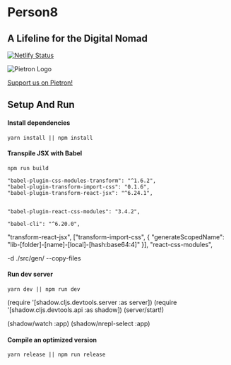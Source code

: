 # Person8
## A Lifeline for the Digital Nomad

[![Netlify Status](https://api.netlify.com/api/v1/badges/0ee6baf5-bfde-4f7a-ac0d-d4856b61677e/deploy-status)](https://app.netlify.com/sites/person8/deploys)

![Pietron Logo](https://pietron.app/media/logo.png)

[Support us on Pietron!](https://pietron.app/new?name=Person8&address=3QZd2cvtAod5EJuCA1S726RTjnTTrTTp8U)

## Setup And Run

#### Install dependencies
```shell
yarn install || npm install
```

#### Transpile JSX with Babel
```shell
npm run build
```

    "babel-plugin-css-modules-transform": "^1.6.2",
    "babel-plugin-transform-import-css": "0.1.6",
    "babel-plugin-transform-react-jsx": "^6.24.1",


    "babel-plugin-react-css-modules": "3.4.2",

    "babel-cli": "^6.20.0",

"transform-react-jsx",
["transform-import-css", {
"generateScopedName": "lib-[folder]-[name]-[local]-[hash:base64:4]"
}],
"react-css-modules",

 -d ./src/gen/ --copy-files

#### Run dev server
```shell
yarn dev || npm run dev
```

(require '[shadow.cljs.devtools.server :as server])
(require '[shadow.cljs.devtools.api :as shadow])
(server/start!)

(shadow/watch :app)
(shadow/nrepl-select :app)


#### Compile an optimized version

```shell
yarn release || npm run release
```
